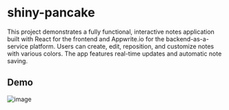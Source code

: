 # shiny-pancake

This project demonstrates a fully functional, interactive notes application built with React for the frontend and Appwrite.io for the backend-as-a-service platform. Users can create, edit, reposition, and customize notes with various colors. The app features real-time updates and automatic note saving.

## Demo
![image](https://github.com/user-attachments/assets/2296285d-eda5-4802-ba38-bd52e761a752)
